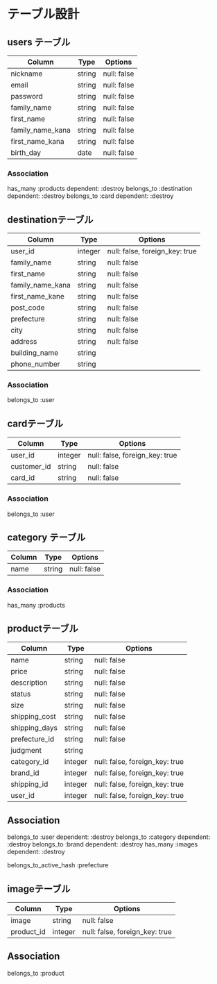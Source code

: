 # テーブル設計

## users テーブル

| Column           | Type   | Options     |
| --------------   | ------ | ----------- |
| nickname         | string | null: false |
| email            | string | null: false |
| password         | string | null: false |
| family_name      | string | null: false |
| first_name       | string | null: false |
| family_name_kana | string | null: false |
| first_name_kana  | string | null: false |
| birth_day	       | date	  | null: false |


### Association

has_many :products dependent: :destroy
belongs_to :destination dependent: :destroy
belongs_to :card dependent: :destroy

##  destinationテーブル

| Column          | Type      | Options                       |
| --------------- | --------- | ----------------------------- |
| user_id	        | integer	  |null: false, foreign_key: true |
|family_name	    | string	  |null: false                    |
|first_name	      | string	  |null: false                    |
|family_name_kana	| string	  |null: false                    |
|first_name_kane	| string	  |null: false                    |
|post_code	      | string	  |null: false                    |
|prefecture	      | string	  |null: false                    |
|city	            | string	  |null: false                    |
|address	        |string	    |null: false                    |
|building_name	  |string	    |                               |
|phone_number	    |string     |                               |

### Association

belongs_to :user


##  cardテーブル

| Column      | Type          | Options                        |
| ----------  | ------------- | ------------------------------ |
| user_id	    | integer	      | null: false, foreign_key: true |
| customer_id	| string	      | null: false                    |
| card_id	    | string	      | null: false                    |

### Association

belongs_to :user

## category テーブル

| Column  | Type   | Options     |
| ------- | ------ | ----------- |
| name	  | string | null: false |

### Association

has_many :products

## productテーブル

| Column        |	Type    |	Options                        |
| ------------- | ------- | -----------------------------  |
| name          | string  | null: false                    |
| price	        | string	| null: false                    |
| description	  | string	| null: false                    |
| status	      | string	| null: false                    |
| size	        | string	| null: false                    |
| shipping_cost	| string	| null: false                    |
| shipping_days	| string	| null: false                    |
| prefecture_id	| string	| null: false                    |
| judgment	    | string	|                                |
| category_id	  | integer	| null: false, foreign_key: true |
| brand_id	    | integer	| null: false, foreign_key: true |
| shipping_id	  | integer	| null: false, foreign_key: true |
| user_id	      | integer	| null: false, foreign_key: true |


## Association

belongs_to :user dependent: :destroy
belongs_to :category dependent: :destroy
belongs_to :brand dependent: :destroy
has_many :images dependent: :destroy

belongs_to_active_hash :prefecture

## imageテーブル

| Column	   | Type   |	Options                        |
| ---------- | -------| -----------------------------  |
| image	     | string	| null: false                    |
| product_id | integer|	null: false, foreign_key: true |

## Association

belongs_to :product